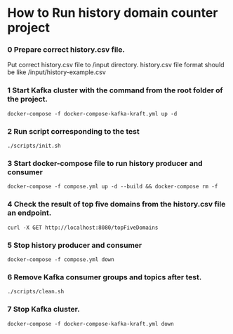 # How to Run history domain counter project
### 0 Prepare correct history.csv file. 
Put correct history.csv file to /input directory.
history.csv file format should be like /input/history-example.csv


### 1 Start Kafka cluster with the command from the root folder of the project.
```Shell
docker-compose -f docker-compose-kafka-kraft.yml up -d
```

### 2 Run script corresponding to the test

```Shell
./scripts/init.sh
```

### 3 Start docker-compose file to run history producer and consumer

```Shell
docker-compose -f compose.yml up -d --build && docker-compose rm -f
```

### 4 Check the result of top five domains from the history.csv file an endpoint.

```Shell
curl -X GET http://localhost:8080/topFiveDomains
```

### 5 Stop history producer and consumer

```Shell
docker-compose -f compose.yml down
```

### 6 Remove Kafka consumer groups and topics after test.

```Shell
./scripts/clean.sh
```
### 7 Stop Kafka cluster.
```Shell
docker-compose -f docker-compose-kafka-kraft.yml down
```